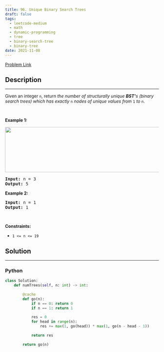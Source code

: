 ```yaml
---
title: 96. Unique Binary Search Trees
draft: false
tags: 
  - leetcode-medium
  - math
  - dynamic-programming
  - tree
  - binary-search-tree
  - binary-tree
date: 2021-11-08
---
```


[Problem Link](https://leetcode.com/problems/unique-binary-search-trees/)

## Description

---
<p>Given an integer <code>n</code>, return <em>the number of structurally unique <strong>BST&#39;</strong>s (binary search trees) which has exactly </em><code>n</code><em> nodes of unique values from</em> <code>1</code> <em>to</em> <code>n</code>.</p>

<p>&nbsp;</p>
<p><strong class="example">Example 1:</strong></p>
<img alt="" src="https://assets.leetcode.com/uploads/2021/01/18/uniquebstn3.jpg" style="width: 600px; height: 148px;" />
<pre>
<strong>Input:</strong> n = 3
<strong>Output:</strong> 5
</pre>

<p><strong class="example">Example 2:</strong></p>

<pre>
<strong>Input:</strong> n = 1
<strong>Output:</strong> 1
</pre>

<p>&nbsp;</p>
<p><strong>Constraints:</strong></p>

<ul>
	<li><code>1 &lt;= n &lt;= 19</code></li>
</ul>


## Solution

---
### Python
``` py title='unique-binary-search-trees'
class Solution:
    def numTrees(self, n: int) -> int:
        
        @cache
        def go(n):
            if n == 0: return 0
            if n == 1: return 1
            
            res = 0
            for head in range(n):
                res += max(1, go(head)) * max(1, go(n - head - 1))
            
            return res
        
        return go(n)
```

